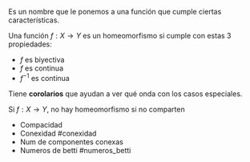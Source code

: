 
Es un nombre que le ponemos a una función que cumple ciertas características.

Una función $f:X\to Y$ es un homeomorfismo si cumple con estas 3 propiedades:
- $f$ es biyectiva
- $f$ es continua
- $f^{-1}$ es continua

Tiene **corolarios** que ayudan a ver qué onda con los casos especiales.

Si $f:X\to Y$, no hay homeomorfismo si no comparten
- Compacidad
- Conexidad #conexidad 
- Num de componentes conexas
- Numeros de betti #numeros_betti 